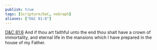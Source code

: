 ```yaml
---
publish: true
tags: [Scripture/DaC, noGraph]
aliases: ["D&C 81:6"]
---
```

[D&C 81:6](https://churchofjesuschrist.org/study/scriptures/dc-testament/dc/81?lang=eng&id=p6#p6) And if thou art faithful unto the end thou shalt have a crown of immortality, and eternal life in the mansions which I have prepared in the house of my Father.
